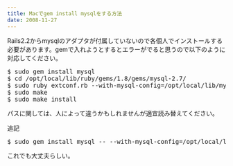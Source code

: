 ```yaml
---
title: Macでgem install mysqlをする方法
date: 2008-11-27
---
```

Rails2.2からmysqlのアダプタが付属していないので各個人でインストールする必要があります。gemで入れようとするとエラーがでると思うので以下のように対応してください。

<pre lang="bash">
$ sudo gem install mysql
$ cd /opt/local/lib/ruby/gems/1.8/gems/mysql-2.7/
$ sudo ruby extconf.rb --with-mysql-config=/opt/local/lib/mysql5/bin/mysql_config
$ sudo make
$ sudo make install
</pre>

パスに関しては、人によって違うかもしれませんが適宜読み替えてください。

追記

<pre lang="bash">
$ sudo gem install mysql -- --with-mysql-config=/opt/local/lib/mysql5/bin/mysql_config
</pre>

これでも大丈夫らしい。